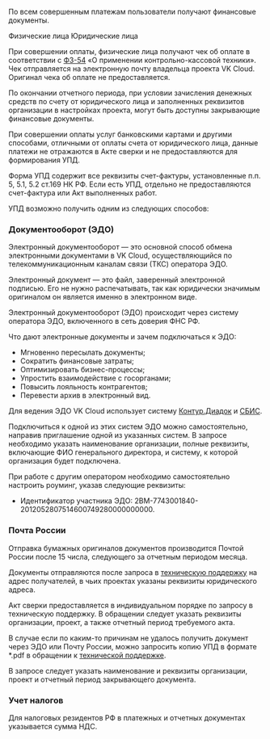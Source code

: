 По всем совершенным платежам пользователи получают финансовые документы.

<tabs>
<tablist>
<tab>Физические лица</tab>
<tab>Юридические лица</tab>
</tablist>
<tabpanel>

При совершении оплаты, физические лица получают чек об оплате в соответствии с [ФЗ-54](https://base.garant.ru/12130951/) «О применении контрольно-кассовой техники». Чек отправляется на электронную почту владельца проекта VK Cloud. Оригинал чека об оплате не предоставляется.

</tabpanel>
<tabpanel>

По окончании отчетного периода, при условии зачисления денежных средств по счету от юридического лица и заполненных реквизитов организации в настройках проекта, могут быть доступны закрывающие финансовые документы.

<warn>

При совершении оплаты услуг банковскими картами и другими способами, отличными от оплаты счета от юридического лица, данные платежи не отражаются в Акте сверки и не предоставляются для формирования УПД.

</warn>

Форма УПД содержит все реквизиты счет-фактуры, установленные п.п. 5, 5.1, 5.2 ст.169 НК РФ. Если есть УПД, отдельно не предоставляются счет-фактура или Акт выполненных работ.

УПД возможно получить одним из следующих способов:

### Документооборот (ЭДО)

Электронный документооборот — это основной способ обмена электронными документами в VK Cloud, осуществляющийся по телекоммуникационным каналам связи (ТКС) оператора ЭДО.

Электронный документ — это файл, заверенный электронной подписью. Его не нужно распечатывать, так как юридически значимым оригиналом он является именно в электронном виде.

Электронный документооборот (ЭДО) происходит через систему оператора ЭДО, включенного в сеть доверия ФНС РФ.

Что дают электронные документы и зачем подключаться к ЭДО:

- Мгновенно пересылать документы;
- Сократить финансовые затраты;
- Оптимизировать бизнес-процессы;
- Упростить взаимодействие с госорганами;
- Повысить лояльность контрагентов;
- Перевести архив в электронный вид.

Для ведения ЭДО VK Cloud использует систему [Контур.Диадок](https://www.diadoc.ru/) и [СБИС](https://sbis.ru/).

Подключиться к одной из этих систем ЭДО можно самостоятельно, направив приглашение одной из указанных систем. В запросе необходимо указать наименование организации, полные реквизиты, включающие ФИО генерального директора, и систему, к которой организация будет подключена.

При работе с другим оператором необходимо самостоятельно настроить роуминг, указав следующие реквизиты:

- Идентификатор участника ЭДО: 2BM-7743001840-2012052807514600749280000000000.

### Почта России

Отправка бумажных оригиналов документов производится Почтой России после 15 числа, следующего за отчетным периодом месяца.

Документы отправляются после запроса в [техническую поддержку](https://mcs.mail.ru/docs/ru/contacts) на адрес получателей, в чьих проектах указаны реквизиты юридического адреса.

Акт сверки предоставляется в индивидуальном порядке по запросу в техническую поддержку. В обращении следует указать реквизиты организации, проект, а также отчетный период требуемого акта.

<warn>

В случае если по каким-то причинам не удалось получить документ через ЭДО или Почту России, можно запросить копию УПД в формате \*.pdf в обращении к [технической поддержке](https://mcs.mail.ru/docs/ru/contacts).

В запросе следует указать наименование и реквизиты организации, проект и отчетный период закрывающего документа.

</warn>

### Учет налогов

Для налоговых резидентов РФ в платежных и отчетных документах указывается сумма НДС.
</tabpanel>
</tabs>
